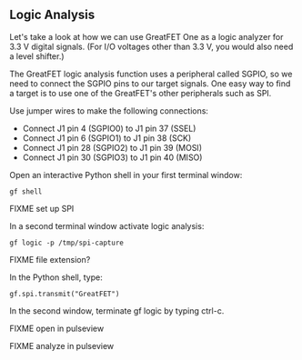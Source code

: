 ## Logic Analysis

Let's take a look at how we can use GreatFET One as a logic analyzer for 3.3 V
digital signals.  (For I/O voltages other than 3.3 V, you would also need a
level shifter.)

The GreatFET logic analysis function uses a peripheral called SGPIO, so we need
to connect the SGPIO pins to our target signals.  One easy way to find a target
is to use one of the GreatFET's other peripherals such as SPI.

Use jumper wires to make the following connections:

* Connect J1 pin 4 (SGPIO0) to J1 pin 37 (SSEL)
* Connect J1 pin 6 (SGPIO1) to J1 pin 38 (SCK)
* Connect J1 pin 28 (SGPIO2) to J1 pin 39 (MOSI)
* Connect J1 pin 30 (SGPIO3) to J1 pin 40 (MISO)

Open an interactive Python shell in your first terminal window:

```
gf shell
```

FIXME set up SPI


In a second terminal window activate logic analysis:

```
gf logic -p /tmp/spi-capture
```
FIXME file extension?


In the Python shell, type:

```
gf.spi.transmit("GreatFET")
```


In the second window, terminate gf logic by typing ctrl-c.

FIXME open in pulseview

FIXME analyze in pulseview
